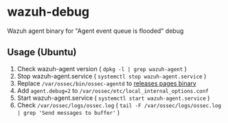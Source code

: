 # wazuh-debug

Wazuh agent binary for "Agent event queue is flooded" debug

## Usage (Ubuntu)

1. Check wazuh-agent version ( `dpkg -l | grep wazuh-agent` )
2. Stop wazuh-agent.service ( `systemctl stop wazuh-agent.service` )
3. Replace `/var/ossec/bin/ossec-agentd` to [releases pages binary](https://github.com/k1LoW/wazuh-debug/releases)
4. Add `agent.debug=2` to `/var/ossec/etc/local_internal_options.conf`
5. Start wazuh-agent.service ( `systemctl start wazuh-agent.service` )
6. Check `/var/ossec/logs/ossec.log` ( `tail -F /var/ossec/logs/ossec.log | grep 'Send messages to buffer'` )
